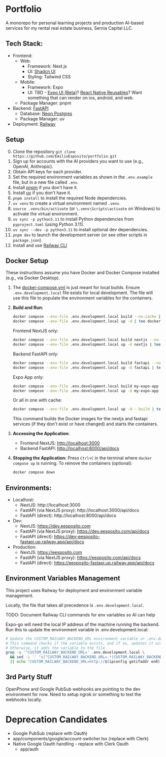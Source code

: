 # Portfolio

A monorepo for personal learning projects and production AI-based services for my rental real estate business, Sernia Capital LLC. 


## Tech Stack:
* Frontend: 
    * Web: 
        * Framework: Next.js
        * UI: [Shadcn UI](https://ui.shadcn.com/docs)
        * Styling: Tailwind CSS
    * Mobile: 
        * Framework: Expo
        * UI: TBD - [Expo UI (Beta)](https://docs.expo.dev/versions/v53.0.0/sdk/ui/)? [React Native Reusables](https://rnr-docs.vercel.app/getting-started/introduction/)? Want something that can render on ios, android, and web.
    * Package Manager: pnpm
* Backend: [FastAPI](https://fastapi.tiangolo.com/)
    * Database: [Neon Postgres](https://neon.tech/)
    * Package Manager: uv
* Deployment: [Railway](https://railway.com/project/73eb837a-ba86-4899-992c-cefd0c22b91f?environmentId=455c3498-682b-4e4d-9e1f-4c13c3e9eb59)

## Setup

0. Clone the repository `git clone https://github.com/EmilioEsposito/portfolio.git`
1. Sign up for accounts with the AI providers you want to use (e.g., OpenAI, Anthropic).
2. Obtain API keys for each provider.
3. Set the required environment variables as shown in the `.env.example` file, but in a new file called `.env`.
4. Install [pnpm](https://pnpm.io/installation) if you don't have it.
5. Install [uv](https://github.com/astral-sh/uv#installation) if you don't have it.
6. `pnpm install` to install the required Node dependencies.
7. `uv venv` to create a virtual environment named `.venv`.
8. `source .venv/bin/activate` (or `\.venv\Scripts\activate` on Windows) to activate the virtual environment.
9. `uv sync -p python3.11` to install Python dependencies from `pyproject.toml` (using Python 3.11).
10. `uv sync --dev -p python3.11` to install optional dev dependencies.
11. `pnpm dev` to launch the development server (or see other scripts in `package.json`).
12. Install and use [Railway CLI](https://docs.railway.com/guides/cli)

## Docker Setup

These instructions assume you have Docker and Docker Compose installed (e.g., via Docker Desktop).

1. The [docker-compose.yml](docker-compose.yml) is just meant for local builds. Ensure `.env.development.local` file exists for local development.  The file will use this file to populate the environment variables for the containers.

2. **Build and Run:**
   ```bash
   docker compose --env-file .env.development.local build --no-cache | tee docker_build.log       
   docker compose --env-file .env.development.local up -d | tee docker_up.log       
   ```

   Frontend NextJS only:

   ```bash
   docker compose --env-file .env.development.local build nextjs --no-cache  | tee docker_build.log        
   docker compose --env-file .env.development.local up -d nextjs | tee docker_up.log       
   ```

   Backend FastAPI only:

   ```bash
   docker compose --env-file .env.development.local build fastapi --no-cache | tee docker_build.log        
   docker compose --env-file .env.development.local up -d fastapi | tee docker_up.log       
   ```

   Expo App only:

   ```bash
   docker compose --env-file .env.development.local build my-expo-app  | tee docker_build.log        
   docker compose --env-file .env.development.local up -d my-expo-app | tee docker_up.log       
   ```

    Or all in one with cache:
    ```bash
    docker compose --env-file .env.development.local up -d --build | tee docker_up_build.log       
    ```

   This command builds the Docker images for the nextjs and fastapi services (if they don't exist or have changed) and starts the containers.

3. **Accessing the Application:**
   - Frontend NextJS: [http://localhost:3000](http://localhost:3000)
   - Backend FastAPI: [http://localhost:8000/api/docs](http://localhost:8000/api/docs)

4. **Stopping the Application:**
   Press `Ctrl+C` in the terminal where `docker compose up` is running.
   To remove the containers (optional):
   ```bash
   docker compose down
   ```

## Environments:

* Localhost: 
    * NextJS: http://localhost:3000
    * FastAPI (via NextJS proxy): http://localhost:3000/api/docs
    * FastAPI (direct): http://localhost:8000/api/docs
* Dev: 
    * NextJS: https://dev.eesposito.com
    * FastAPI (via NextJS proxy): https://dev.eesposito.com/api/docs
    * FastAPI (direct): https://dev-eesposito-fastapi.up.railway.app/api/docs
* Production: 
    * NextJS: https://eesposito.com
    * FastAPI (via NextJS proxy): https://eesposito.com/api/docs
    * FastAPI (direct): https://eesposito-fastapi.up.railway.app/api/docs


## Environment Variables Management

This project uses Railway for deployment and environment variable management.

Locally, the file that takes all precedence is `.env.development.local`. 

TODO: Document Railway CLI commands for env variables so AI can help

Expo-go will need the local IP address of the machine running the backend. Run this to update the environment variable in .env.development.local:
```bash
# Update the CUSTOM_RAILWAY_BACKEND_URL environment variable in .env.development.local
# This command checks if the variable exists, and if so, updates it with the current IP address
# Otherwise, it adds the variable to the file
grep -q '^CUSTOM_RAILWAY_BACKEND_URL=' .env.development.local \
  && sed -i '' "s|^CUSTOM_RAILWAY_BACKEND_URL=.*|CUSTOM_RAILWAY_BACKEND_URL=http://$(ipconfig getifaddr en0):8000|" .env.development.local \
  || echo "CUSTOM_RAILWAY_BACKEND_URL=http://$(ipconfig getifaddr en0):8000" >> .env.development.local
```


## 3rd Party Stuff

OpenPhone and Google PubSub webhooks are pointing to the dev environment for now. Need to setup ngrok or something to test the webhooks locally. 


# Deprecation Candidates

* Google PubSub (replace with Oauth)
* app/components/google/account-switcher.tsx (replace with Clerk)
* Native Google Oauth handling - replace with Clerk Oauth
    * app/auth



